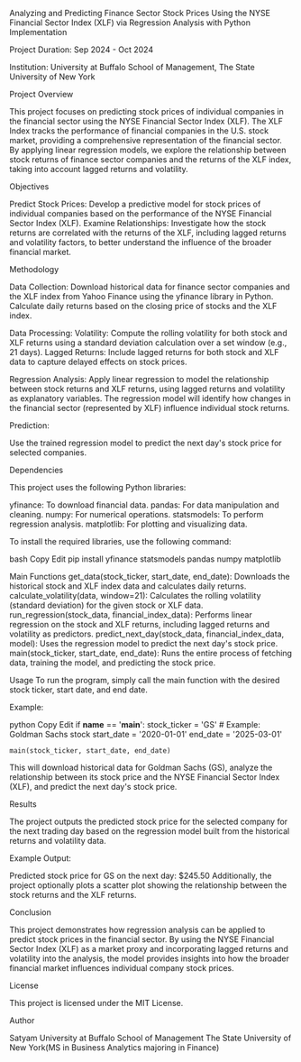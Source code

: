 Analyzing and Predicting Finance Sector Stock Prices Using the NYSE Financial Sector Index (XLF) via Regression Analysis with Python Implementation

Project Duration: Sep 2024 - Oct 2024

Institution: University at Buffalo School of Management, The State University of New York

Project Overview

This project focuses on predicting stock prices of individual companies in the financial sector using the NYSE Financial Sector Index (XLF). The XLF Index tracks the performance of financial companies in the U.S. stock market, providing a comprehensive representation of the financial sector. By applying linear regression models, we explore the relationship between stock returns of finance sector companies and the returns of the XLF index, taking into account lagged returns and volatility.

Objectives

Predict Stock Prices: Develop a predictive model for stock prices of individual companies based on the performance of the NYSE Financial Sector Index (XLF).
Examine Relationships: Investigate how the stock returns are correlated with the returns of the XLF, including lagged returns and volatility factors, to better understand the influence of the broader financial market.

Methodology

Data Collection:
Download historical data for finance sector companies and the XLF index from Yahoo Finance using the yfinance library in Python.
Calculate daily returns based on the closing price of stocks and the XLF index.

Data Processing:
Volatility: Compute the rolling volatility for both stock and XLF returns using a standard deviation calculation over a set window (e.g., 21 days).
Lagged Returns: Include lagged returns for both stock and XLF data to capture delayed effects on stock prices.

Regression Analysis:
Apply linear regression to model the relationship between stock returns and XLF returns, using lagged returns and volatility as explanatory variables.
The regression model will identify how changes in the financial sector (represented by XLF) influence individual stock returns.

Prediction:

Use the trained regression model to predict the next day's stock price for selected companies.

Dependencies

This project uses the following Python libraries:

yfinance: To download financial data.
pandas: For data manipulation and cleaning.
numpy: For numerical operations.
statsmodels: To perform regression analysis.
matplotlib: For plotting and visualizing data.

To install the required libraries, use the following command:

bash
Copy
Edit
pip install yfinance statsmodels pandas numpy matplotlib

Main Functions
get_data(stock_ticker, start_date, end_date): Downloads the historical stock and XLF index data and calculates daily returns.
calculate_volatility(data, window=21): Calculates the rolling volatility (standard deviation) for the given stock or XLF data.
run_regression(stock_data, financial_index_data): Performs linear regression on the stock and XLF returns, including lagged returns and volatility as predictors.
predict_next_day(stock_data, financial_index_data, model): Uses the regression model to predict the next day's stock price.
main(stock_ticker, start_date, end_date): Runs the entire process of fetching data, training the model, and predicting the stock price.

Usage
To run the program, simply call the main function with the desired stock ticker, start date, and end date.

Example:

python
Copy
Edit
if __name__ == '__main__':
    stock_ticker = 'GS'  # Example: Goldman Sachs stock
    start_date = '2020-01-01'
    end_date = '2025-03-01'
    
    main(stock_ticker, start_date, end_date)
This will download historical data for Goldman Sachs (GS), analyze the relationship between its stock price and the NYSE Financial Sector Index (XLF), and predict the next day's stock price.

Results

The project outputs the predicted stock price for the selected company for the next trading day based on the regression model built from the historical returns and volatility data.

Example Output:

Predicted stock price for GS on the next day: $245.50
Additionally, the project optionally plots a scatter plot showing the relationship between the stock returns and the XLF returns.

Conclusion

This project demonstrates how regression analysis can be applied to predict stock prices in the financial sector. By using the NYSE Financial Sector Index (XLF) as a market proxy and incorporating lagged returns and volatility into the analysis, the model provides insights into how the broader financial market influences individual company stock prices.

License

This project is licensed under the MIT License.

Author

Satyam
University at Buffalo School of Management
The State University of New York(MS in Business Analytics majoring in Finance)


